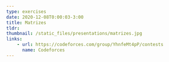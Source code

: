 ```yaml
---
type: exercises
date: 2020-12-08T0:00:03-3:00
title: Matrizes
tldr: 
thumbnail: /static_files/presentations/matrizes.jpg
links: 
    - url: https://codeforces.com/group/YhnfeMt4pP/contests
      name: Codeforces
---
```

